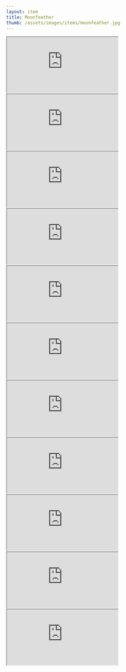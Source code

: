 ```yaml
---
layout: item
title: Moonfeather
thumb: /assets/images/items/moonfeather.jpg
---
```

<iframe onload="" src="http://magic-items.herokuapp.com/item/embed/1"></iframe>
<iframe onload="" src="http://magic-items.herokuapp.com/item/embed/57"></iframe>
<iframe onload="" src="http://magic-items.herokuapp.com/item/embed/77"></iframe>

<iframe onload="" src="http://magic-items.herokuapp.com/item/embed/4"></iframe>
<iframe onload="" src="http://magic-items.herokuapp.com/item/embed/7"></iframe>
<iframe onload="" src="http://magic-items.herokuapp.com/item/embed/8"></iframe>
<iframe onload="" src="http://magic-items.herokuapp.com/item/embed/40"></iframe>
<iframe onload="" src="http://magic-items.herokuapp.com/item/embed/74"></iframe>
<iframe onload="" src="http://magic-items.herokuapp.com/item/embed/126"></iframe>
<iframe onload="" src="http://magic-items.herokuapp.com/item/embed/127"></iframe>
<iframe onload="" src="http://magic-items.herokuapp.com/item/embed/130"></iframe>
